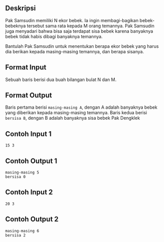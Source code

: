 
## Deskripsi

Pak Samsudin memiliki N ekor bebek. Ia ingin membagi-bagikan bebek-bebeknya tersebut sama rata kepada M orang temannya. Pak Samsudin juga menyadari bahwa bisa saja terdapat sisa bebek karena banyaknya bebek tidak habis dibagi banyaknya temannya.

Bantulah Pak Samsudin untuk menentukan berapa ekor bebek yang harus dia berikan kepada masing-masing temannya, dan berapa sisanya.

## Format Input

Sebuah baris berisi dua buah bilangan bulat N dan M.

## Format Output

Baris pertama berisi `masing-masing A`, dengan A adalah banyaknya bebek yang diberikan kepada masing-masing temannya. Baris kedua berisi `bersisa B`, dengan B adalah banyaknya sisa bebek Pak Dengklek

## Contoh Input 1

```
15 3
```

## Contoh Output 1

```
masing-masing 5
bersisa 0
```

## Contoh Input 2

```
20 3
```

## Contoh Output 2

```
masing-masing 6
bersisa 2
```
